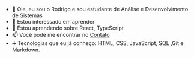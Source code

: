 - 👋 Oie, eu sou o Rodrigo e sou estudante de Análise e Desenvolvimento de Sistemas
- 👀 Estou interessado em aprender
- 🌱 Estou aprendendo sobre React, TypeScript
- 📫 Você pode me encontrar no [Contato](https://rdgxd.github.io/Social-Tree/)
- ➕ Tecnologias que eu já conheço: HTML, CSS, JavaScript, SQL ,Git e Markdown.

